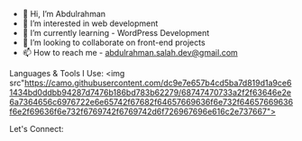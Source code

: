 - 👋 Hi, I’m Abdulrahman
- 👀 I’m interested in web development
- 🌱 I’m currently learning - WordPress Development
- 💞️ I’m looking to collaborate on front-end projects
- 📫 How to reach me - abdulrahman.salah.dev@gmail.com


Languages & Tools I Use:
<img src"https://camo.githubusercontent.com/dc9e7e657b4cd5ba7d819d1a9ce61434bd0ddbb94287d7476b186bd783b62279/68747470733a2f2f63646e2e6a7364656c6976722e6e65742f67682f64657669636f6e732f64657669636f6e2f69636f6e732f6769742f6769742d6f726967696e616c2e737667">



Let's Connect:

<!---
Abdulrahman14Salah/Abdulrahman14Salah is a ✨ special ✨ repository because its `README.md` (this file) appears on your GitHub profile.
You can click the Preview link to take a look at your changes.
--->
